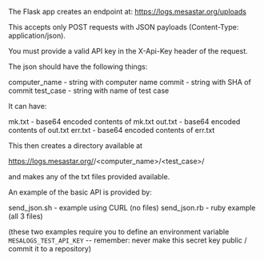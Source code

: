 The Flask app creates an endpoint at: https://logs.mesastar.org/uploads

This accepts only POST requests with JSON payloads (Content-Type: application/json).

You must provide a valid API key in the X-Api-Key header of the request.

The json should have the following things:

  computer_name - string with computer name
  commit - string with SHA of commit
  test_case - string with name of test case

It can have:

  mk.txt  - base64 encoded contents of mk.txt
  out.txt - base64 encoded contents of out.txt
  err.txt - base64 encoded contents of err.txt


This then creates a directory available at

  https://logs.mesastar.org/<commit>/<computer_name>/<test_case>/

and makes any of the txt files provided available.

An example of the basic API is provided by:

  send_json.sh - example using CURL (no files)
  send_json.rb - ruby example (all 3 files)

(these two examples require you to define an environment variable `MESALOGS_TEST_API_KEY` -- remember: never make this secret key public / commit it to a repository)
